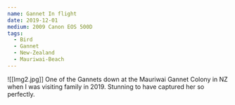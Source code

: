 ```yaml
---
name: Gannet In flight
date: 2019-12-01
medium: 2009 Canon EOS 500D
tags:
  - Bird
  - Gannet
  - New-Zealand
  - Mauriwai-Beach
---
```


![[Img2.jpg]]
One of the Gannets down at the Mauriwai Gannet Colony in NZ when I was visiting family in 2019. Stunning to have captured her so perfectly. 